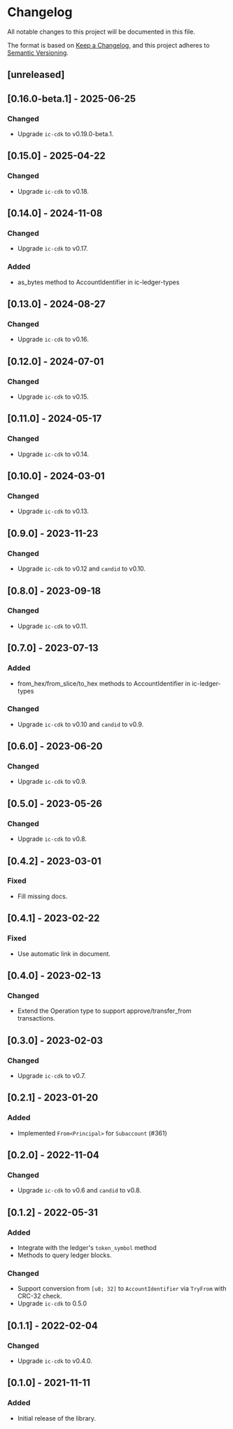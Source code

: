 # Changelog
All notable changes to this project will be documented in this file.

The format is based on [Keep a Changelog](https://keepachangelog.com/en/1.0.0/),
and this project adheres to [Semantic Versioning](https://semver.org/spec/v2.0.0.html).

## [unreleased]

## [0.16.0-beta.1] - 2025-06-25

### Changed

- Upgrade `ic-cdk` to v0.19.0-beta.1.

## [0.15.0] - 2025-04-22

### Changed

- Upgrade `ic-cdk` to v0.18.

## [0.14.0] - 2024-11-08

### Changed

- Upgrade `ic-cdk` to v0.17.

### Added
- as_bytes method to AccountIdentifier in ic-ledger-types

## [0.13.0] - 2024-08-27

### Changed

- Upgrade `ic-cdk` to v0.16.

## [0.12.0] - 2024-07-01

### Changed

- Upgrade `ic-cdk` to v0.15.

## [0.11.0] - 2024-05-17

### Changed

- Upgrade `ic-cdk` to v0.14.

## [0.10.0] - 2024-03-01

### Changed
- Upgrade `ic-cdk` to v0.13.

## [0.9.0] - 2023-11-23

### Changed
- Upgrade `ic-cdk` to v0.12 and `candid` to v0.10.

## [0.8.0] - 2023-09-18

### Changed
- Upgrade `ic-cdk` to v0.11.

## [0.7.0] - 2023-07-13

### Added
- from_hex/from_slice/to_hex methods to AccountIdentifier in ic-ledger-types

### Changed
- Upgrade `ic-cdk` to v0.10 and `candid` to v0.9.

## [0.6.0] - 2023-06-20
### Changed
- Upgrade `ic-cdk` to v0.9.

## [0.5.0] - 2023-05-26
### Changed
- Upgrade `ic-cdk` to v0.8.

## [0.4.2] - 2023-03-01
### Fixed
- Fill missing docs.

## [0.4.1] - 2023-02-22
### Fixed
- Use automatic link in document.

## [0.4.0] - 2023-02-13
### Changed
- Extend the Operation type to support approve/transfer_from transactions.

## [0.3.0] - 2023-02-03
### Changed
- Upgrade `ic-cdk` to v0.7.

## [0.2.1] - 2023-01-20

### Added

- Implemented `From<Principal>` for `Subaccount` (#361)

## [0.2.0] - 2022-11-04
### Changed
- Upgrade `ic-cdk` to v0.6 and `candid` to v0.8.

## [0.1.2] - 2022-05-31
### Added
- Integrate with the ledger's `token_symbol` method
- Methods to query ledger blocks.

### Changed
- Support conversion from `[u8; 32]` to `AccountIdentifier` via `TryFrom` with CRC-32 check.
- Upgrade `ic-cdk` to 0.5.0

## [0.1.1] - 2022-02-04
### Changed
- Upgrade `ic-cdk` to v0.4.0.

## [0.1.0] - 2021-11-11
### Added
- Initial release of the library.
